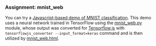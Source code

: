 ### Assignment: mnist_web

You can try a
[Javascript-based demo of MNIST classification](https://ufal.mff.cuni.cz/~straka/courses/npfl114/2021/demos/mnist_web.html).
This demo uses a neural network trained in TensorFlow
using the [mnist_web.py](https://github.com/ufal/npfl114/tree/master/labs/06/mnist_web.py) module,
whose output was converted for [Tensorflow.js](https://www.tensorflow.org/js)
with `tensorflowjs_converter --input_format=keras` command and is then utilized
by [mnist_web.html](https://github.com/ufal/npfl114/tree/master/labs/06/mnist_web.html).
